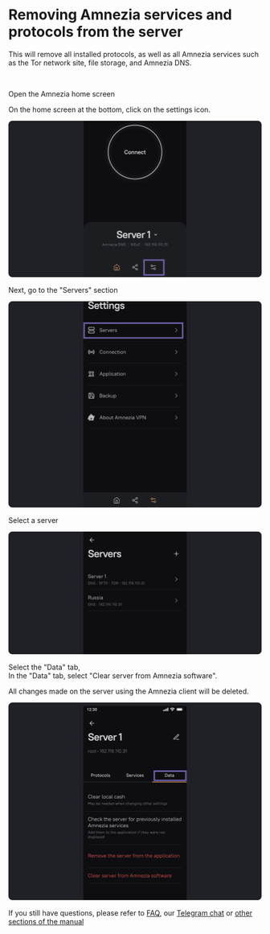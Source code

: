 # Removing Amnezia services and protocols from the server

This will remove all installed protocols, as well as all Amnezia services such as the Tor network site, file storage, and Amnezia DNS.

&nbsp;

 Open the Amnezia home screen


On the home screen at the bottom, click on the settings icon.

![](https://raw.githubusercontent.com/amnezia-vpn/amnezia.org-content/master/docs/en/instructions/07_delete-servises-amnezia/img/dsa_en_1.png)

Next, go to the "Servers" section

![](https://raw.githubusercontent.com/amnezia-vpn/amnezia.org-content/master/docs/en/instructions/07_delete-servises-amnezia/img/dsa_en_2.png)

Select a server

![](https://raw.githubusercontent.com/amnezia-vpn/amnezia.org-content/master/docs/en/instructions/07_delete-servises-amnezia/img/dsa_en_3.png)

Select the "Data" tab, \
In the "Data" tab, select "Clear server from Amnezia software".

All changes made on the server using the Amnezia client will be deleted.

![](https://raw.githubusercontent.com/amnezia-vpn/amnezia.org-content/master/docs/en/instructions/07_delete-servises-amnezia/img/dsa_en_4.png)


If you still have questions, please refer to [FAQ], our [Telegram chat]  or [other sections of the manual]


[amnezia-site-ext-link]: https://amnezia-web-nx1r.vercel.app
[about-int-link]: /about
[FAQ]: ../faq 
[Telegram chat]: https://t.me/amnezia_vpn_en
[other sections of the manual]: ../instructions




